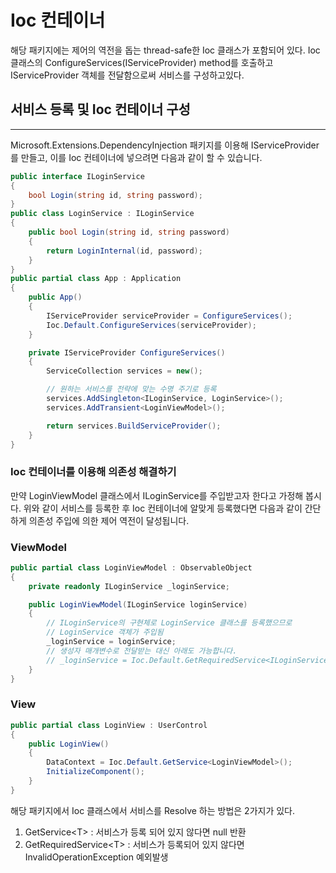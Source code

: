 # Ioc 컨테이너
해당 패키지에는 제어의 역전을 돕는 thread-safe한 Ioc 클래스가 포함되어 있다. Ioc클래스의 ConfigureServices(IServiceProvider) method를 호출하고 IServiceProvider 객체를 전달함으로써 서비스를 구성하고있다.  

## 서비스 등록 및 Ioc 컨테이너 구성
---
Microsoft.Extensions.DependencyInjection 패키지를 이용해 IServiceProvider를 만들고, 이를 Ioc 컨테이너에 넣으려면 다음과 같이 할 수 있습니다.
```c#
public interface ILoginService
{
	bool Login(string id, string password);
}
public class LoginService : ILoginService
{
    public bool Login(string id, string password)
	{
		return LoginInternal(id, password);
	}
}
public partial class App : Application
{
	public App()
	{
		IServiceProvider serviceProvider = ConfigureServices();
		Ioc.Default.ConfigureServices(serviceProvider);
	}

	private IServiceProvider ConfigureServices()
	{
		ServiceCollection services = new();

		// 원하는 서비스를 전략에 맞는 수명 주기로 등록
		services.AddSingleton<ILoginService, LoginService>();
		services.AddTransient<LoginViewModel>();

		return services.BuildServiceProvider();
	}
}
```
### **Ioc 컨테이너를 이용해 의존성 해결하기**
만약 LoginViewModel 클래스에서 ILoginService를 주입받고자 한다고 가정해 봅시다. 위와 같이 서비스를 등록한 후 Ioc 컨테이너에 알맞게 등록했다면 다음과 같이 간단하게 의존성 주입에 의한 제어 역전이 달성됩니다.
### ViewModel
```c#
public partial class LoginViewModel : ObservableObject
{
	private readonly ILoginService _loginService;

	public LoginViewModel(ILoginService loginService)
	{
		// ILoginService의 구현체로 LoginService 클래스를 등록했으므로
		// LoginService 객체가 주입됨
		_loginService = loginService;
		// 생성자 매개변수로 전달받는 대신 아래도 가능합니다.
		// _loginService = Ioc.Default.GetRequiredService<ILoginService>();
	}
}
```
### View
```c#
public partial class LoginView : UserControl
{
	public LoginView()
	{
		DataContext = Ioc.Default.GetService<LoginViewModel>();
		InitializeComponent();
	}
}
```
해당 패키지에서 Ioc 클래스에서 서비스를 Resolve 하는 방법은 2가지가 있다.
1. GetService\<T> : 서비스가 등록 되어 있지 않다면 null 반환
2. GetRequiredService\<T> : 서비스가 등록되어 있지 않다면 InvalidOperationException 예외발생